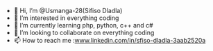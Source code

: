 - 👋 Hi, I’m @Usmanga-28(Sifiso Dladla)
- 👀 I’m interested in everything coding
- 🌱 I’m currently learning php, python, c++ and c#
- 💞️ I’m looking to collaborate on everything coding
- 📫 How to reach me :www.linkedin.com/in/sfiso-dladla-3aab2520a

<!---
Usmanga-28/Usmanga-28 is a ✨ special ✨ repository because its `README.md` (this file) appears on your GitHub profile.
You can click the Preview link to take a look at your changes.
--->
